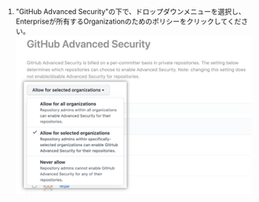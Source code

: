 1. "GitHub Advanced Security"の下で、ドロップダウンメニューを選択し、Enterpriseが所有するOrganizationのためのポリシーをクリックしてください。 ![Enterpriseアカウント中のOrganizationに対するAdvanced Securityポリシーを選択するドロップダウン](/assets/images/help/enterprises/select-advanced-security-organization-policy.png)
